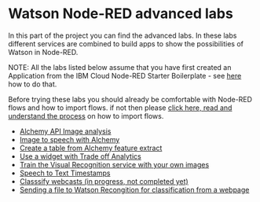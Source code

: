 # Watson Node-RED advanced labs

In this part of the project you can find the advanced labs. In these labs different services are combined to build apps to show the possibilities of Watson in Node-RED.

NOTE: All the labs listed below assume that you have first created an Application from the IBM Cloud Node-RED Starter Boilerplate - see [here](/introduction_to_node_red/README.md) how to do that.

Before trying these labs you should already be comfortable with Node-RED flows and how to import flows. if not then
please [click here, read and understand the process](/introduction_to_node_red/README.md) on how to import flows.

- [Alchemy API Image analysis](alchemy_image_analysis_thumbs/README.md)
- [Image to speech with Alchemy](alchemy_image_to_speech/README.md)
- [Create a table from Alchemy feature extract](alchemy_output_table/README.md)
- [Use a widget with Trade off Analytics](tradeoff_analytics_widget/README.md)
- [Train the Visual Recognition service with your own images](visual_recognition_training/README.md)
- [Speech to Text Timestamps](speech_to_text_timestamps/README.md)
- [Classsify webcasts (in progress, not completed yet)](webcast_classifier/README.md)
- [Sending a file to Watson Recongition for classification from a webpage](visual_recognitin_file_send/README.md)
